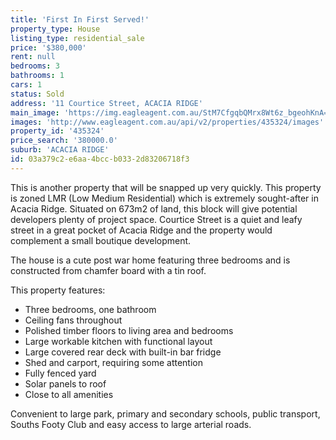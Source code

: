 ```yaml
---
title: 'First In First Served!'
property_type: House
listing_type: residential_sale
price: '$380,000'
rent: null
bedrooms: 3
bathrooms: 1
cars: 1
status: Sold
address: '11 Courtice Street, ACACIA RIDGE'
main_image: 'https://img.eagleagent.com.au/StM7CfgqbQMrx8Wt6z_bgeohKnA=/1280x854/smart/https://s3-us-west-2.amazonaws.com/eagleagent-orig/images/6823220/118648051-image-M.jpg'
images: 'http://www.eagleagent.com.au/api/v2/properties/435324/images'
property_id: '435324'
price_search: '380000.0'
suburb: 'ACACIA RIDGE'
id: 03a379c2-e6aa-4bcc-b033-2d83206718f3
---
```

This is another property that will be snapped up very quickly. This property is zoned LMR (Low Medium Residential) which is extremely sought-after in Acacia Ridge. Situated on 673m2 of land, this block will give potential developers plenty of project space. Courtice Street is a quiet and leafy street in a great pocket of Acacia Ridge and the property would complement a small boutique development.

The house is a cute post war home featuring three bedrooms and is constructed from chamfer board with a tin roof.

This property features:

*  Three bedrooms, one bathroom
*  Ceiling fans throughout
*  Polished timber floors to living area and bedrooms
*  Large workable kitchen with functional layout
*  Large covered rear deck with built-in bar fridge
*  Shed and carport, requiring some attention
*  Fully fenced yard
*  Solar panels to roof
*  Close to all amenities

Convenient to large park, primary and secondary schools, public transport, Souths Footy Club and easy access to large arterial roads.